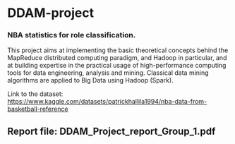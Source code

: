 # DDAM-project
### NBA statistics for role classification.

This project aims at implementing the basic theoretical concepts behind the MapReduce distributed computing paradigm, and Hadoop in particular, and at building expertise in the practical usage of high-performance computing tools for data engineering, analysis and mining. Classical data mining algorithms are applied to Big Data using Hadoop (Spark).

Link to the dataset: https://www.kaggle.com/datasets/patrickhallila1994/nba-data-from-basketball-reference

## Report file: DDAM_Project_report_Group_1.pdf

